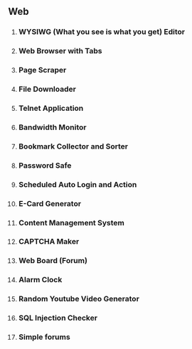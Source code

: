 ## Web

1. ### WYSIWG (What you see is what you get) Editor

2. ### Web Browser with Tabs

3. ### Page Scraper

4. ### File Downloader

5. ### Telnet Application

6. ### Bandwidth Monitor

7. ### Bookmark Collector and Sorter

8. ### Password Safe

9. ### Scheduled Auto Login and Action

10. ### E-Card Generator

11. ### Content Management System

12. ### CAPTCHA Maker

13. ### Web Board (Forum)

14. ### Alarm Clock

15. ### Random Youtube Video Generator

16. ### SQL Injection Checker

17. ### Simple forums
